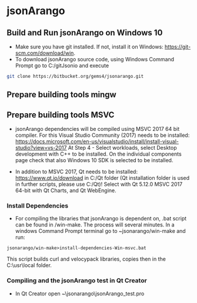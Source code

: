 # jsonArango


## Build and Run jsonArango on Windows 10

* Make sure you have git installed. If not, install it on Windows: https://git-scm.com/download/win.
* To download jsonArango source code, using Windows Command Prompt go to C:/gitJsonio and execute

```sh
git clone https://bitbucket.org/gems4/jsonarango.git
```

## Prepare building tools mingw


## Prepare building tools MSVC

* jsonArango dependencies will be compiled using MSVC 2017 64 bit compiler. For this Visual Studio Community (2017) needs to be installed: 
https://docs.microsoft.com/en-us/visualstudio/install/install-visual-studio?view=vs-2017
At Step 4 - Select workloads, select Desktop development with C++ to be installed. On the individual components page check that also Windows 10 SDK is selected to be installed.

* In addition to MSVC 2017, Qt needs to be installed: https://www.qt.io/download in C:/Qt folder (Qt installation folder is used in further scripts, please use C:/Qt)!
Select with Qt 5.12.0 MSVC 2017 64-bit with Qt Charts, and Qt WebEngine.

### Install Dependencies

* For compiling the libraries that jsonArango is dependent on, .bat script can be found in /win-make. The process will several minutes. In a windows Command Prompt terminal go to ~jsonarango/win-make and run:

```
jsonarango/win-make>install-dependencies-Win-msvc.bat
```

This script builds curl and velocypack libraries, copies then in the C:\usr\local folder.

### Compiling and the jsonArango test in Qt Creator

* In Qt Creator open ~\jsonarango\jsonArango_test.pro

